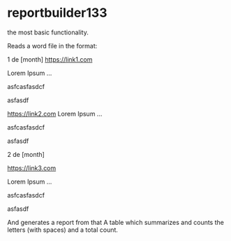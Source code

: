 # reportbuilder133

the most basic functionality.

Reads a word file in the format:

1 de [month]
https://link1.com

Lorem Ipsum ...

asfcasfasdcf

asfasdf

https://link2.com
Lorem Ipsum ...

asfcasfasdcf

asfasdf

2 de [month]

https://link3.com

Lorem Ipsum ...

asfcasfasdcf

asfasdf

And generates a report from that
A table which summarizes and counts the letters (with spaces)  and a total count.
